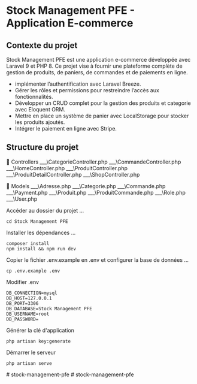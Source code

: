 # Stock Management PFE - Application E-commerce
## Contexte du projet


Stock Management PFE est une application e-commerce développée avec Laravel 9 et PHP 8. Ce projet vise à fournir une plateforme complète de gestion de produits, de paniers, de commandes et de paiements en ligne.

-  implémenter l’authentification avec Laravel  Breeze.
- Gérer les rôles et permissions pour restreindre l’accès aux fonctionnalités.
-  Développer un CRUD complet pour la gestion des produits et categorie avec Eloquent ORM.
-  Mettre en place un système de panier avec LocalStorage pour stocker les produits ajoutés.
- Intégrer le paiement en ligne avec Stripe.

## Structure du projet 

📂 Controllers
___\CategorieController.php
___\CommandeController.php
___\HomeController.php
___\ProduitController.php
___\ProduitDetailController.php
___\ShopController.php

📂 Models
___\Adresse.php
___\Categorie.php
___\Commande.php
___\Payment.php
___\Produit.php
___\ProduitCommande.php
___\Role.php
___\User.php




Accéder au dossier du projet ...

```
cd Stock Management PFE
```
Installer les dépendances  ...

```
composer install
npm install && npm run dev
```
Copier le fichier .env.example en .env et configurer la base de données  ...

```
cp .env.example .env
```
Modifier .env

```
DB_CONNECTION=mysql
DB_HOST=127.0.0.1
DB_PORT=3306
DB_DATABASE=Stock Management PFE
DB_USERNAME=root
DB_PASSWORD=
```
Générer la clé d'application

```
php artisan key:generate
```
Démarrer le serveur

```
php artisan serve
```

#   s t o c k - m a n a g e m e n t - p f e 
 
 #   s t o c k - m a n a g e m e n t - p f e 
 
 
